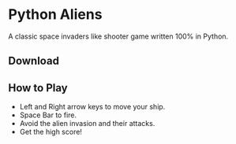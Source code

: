 # Python Aliens

 A classic space invaders like shooter game written 100% in Python.

## Download

## How to Play

* Left and Right arrow keys to move your ship.
* Space Bar to fire.
* Avoid the alien invasion and their attacks.
* Get the high score!
